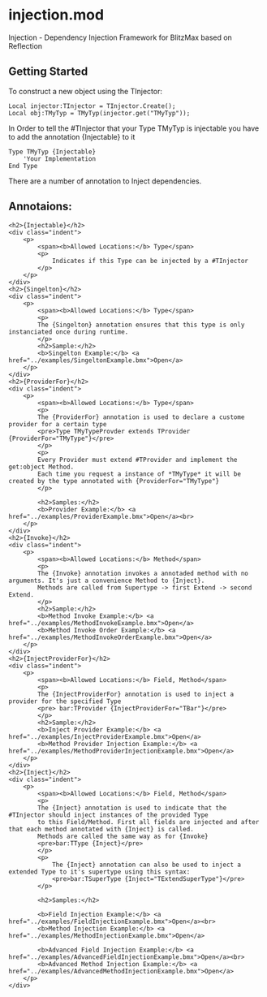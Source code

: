 injection.mod
=============

Injection - Dependency Injection Framework for BlitzMax based on Reflection

## Getting Started 
To construct a new object using the TInjector:
```blitzmax
Local injector:TInjector = TInjector.Create();
Local obj:TMyTyp = TMyTyp(injector.get("TMyTyp"));
```
In Order to tell the #TInjector that your Type TMyTyp is injectable you have to add the annotation {Injectable} to it</p>

```blitzmax
Type TMyTyp {Injectable}
    'Your Implementation
End Type
```

There are a number of annotation to Inject dependencies.


## Annotaions:
  <style>
      .indent{
          margin-left: 1em;
      }
  </style>
    <h2>{Injectable}</h2>
    <div class="indent">
        <p>
            <span><b>Allowed Locations:</b> Type</span>
            <p>
                Indicates if this Type can be injected by a #TInjector
            </p>
        </p>
    </div>
    <h2>{Singelton}</h2>
    <div class="indent">
        <p>
            <span><b>Allowed Locations:</b> Type</span>
            <p>
            The {Singelton} annotation ensures that this type is only instanciated once during runtime.
            </p>
            <h2>Sample:</h2>
            <b>Singelton Example:</b> <a href="../examples/SingeltonExample.bmx">Open</a>
        </p>
    </div>
    <h2>{ProviderFor}</h2>
    <div class="indent">
        <p>
            <span><b>Allowed Locations:</b> Type</span>
            <p>
            The {ProviderFor} annotation is used to declare a custome provider for a certain type
            <pre>Type TMyTypeProvder extends TProvider {ProviderFor="TMyType"}</pre>
            </p>
            <p>
            Every Provider must extend #TProvider and implement the get:object Method.
            Each time you request a instance of *TMyType* it will be created by the type annotated with {ProviderFor="TMyType"}
            </p>

            <h2>Samples:</h2>
            <b>Provider Example:</b> <a href="../examples/ProviderExample.bmx">Open</a><br>
        </p>
    </div>
    <h2>{Invoke}</h2>
    <div class="indent">
        <p>
            <span><b>Allowed Locations:</b> Method</span>
            <p>
            The {Invoke} annotation invokes a annotaded method with no arguments. It's just a convenience Method to {Inject}.
            Methods are called from Supertype -> first Extend -> second Extend.
            </p>
            <h2>Sample:</h2>
            <b>Method Invoke Example:</b> <a href="../examples/MethodInvokeExample.bmx">Open</a>
            <b>Method Invoke Order Example:</b> <a href="../examples/MethodInvokeOrderExample.bmx">Open</a>
        </p>
    </div>
    <h2>{InjectProviderFor}</h2>
    <div class="indent">
        <p>
            <span><b>Allowed Locations:</b> Field, Method</span>
            <p>
            The {InjectProviderFor} annotation is used to inject a provider for the specified Type
            <pre> bar:TProvider {InjectProviderFor="TBar"}</pre>
            </p>
            <h2>Sample:</h2>
            <b>Inject Provider Example:</b> <a href="../examples/InjectProviderExample.bmx">Open</a>
            <b>Method Provider Injection Example:</b> <a href="../examples/MethodProviderInjectionExample.bmx">Open</a>
        </p>
    </div>
    <h2>{Inject}</h2>
    <div class="indent">
        <p>
            <span><b>Allowed Locations:</b> Field, Method</span>
            <p>
            The {Inject} annotation is used to indicate that the #TInjector should inject instances of the provided Type
            to this Field/Method. First all fields are injected and after that each method annotated with {Inject} is called.
            Methods are called the same way as for {Invoke}
            <pre>bar:TType {Inject}</pre>
            </p>
            <p>
                The {Inject} annotation can also be used to inject a extended Type to it's supertype using this syntax:
                <pre>bar:TSuperType {Inject="TExtendSuperType"}</pre>
            </p>

            <h2>Samples:</h2>

            <b>Field Injection Example:</b> <a href="../examples/FieldInjectionExample.bmx">Open</a><br>
            <b>Method Injection Example:</b> <a href="../examples/MethodInjectionExample.bmx">Open</a>

            <b>Advanced Field Injection Example:</b> <a href="../examples/AdvancedFieldInjectionExample.bmx">Open</a><br>
            <b>Advanced Method Injection Example:</b> <a href="../examples/AdvancedMethodInjectionExample.bmx">Open</a>
        </p>
    </div>
